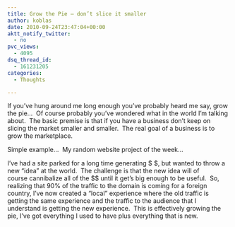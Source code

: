 ```yaml
---
title: Grow the Pie – don’t slice it smaller
author: koblas
date: 2010-09-24T23:47:04+00:00
aktt_notify_twitter:
  - no
pvc_views:
  - 4095
dsq_thread_id:
  - 161231205
categories:
  - Thoughts

---
```

If you&#8217;ve hung around me long enough you&#8217;ve probably heard me say, grow the pie&#8230;  Of course probably you&#8217;ve wondered what in the world I&#8217;m talking about.  The basic premise is that if you have a business don&#8217;t keep on slicing the market smaller and smaller.  The real goal of a business is to grow the marketplace.

Simple example&#8230;  My random website project of the week&#8230;

I&#8217;ve had a site parked for a long time generating $ $, but wanted to throw a new &#8220;idea&#8221; at the world.  The challenge is that the new idea will of course cannibalize all of the $$ until it get&#8217;s big enough to be useful.  So, realizing that 90% of the traffic to the domain is coming for a foreign country, I&#8217;ve now created a &#8220;local&#8221; experience where the old traffic is getting the same experience and the traffic to the audience that I understand is getting the new experience.  This is effectively growing the pie, I&#8217;ve got everything I used to have plus everything that is new.
